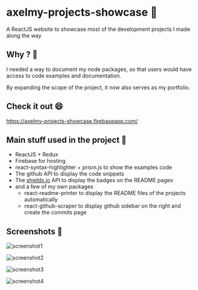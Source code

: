 # axelmy-projects-showcase 👋

A ReactJS website to showcase most of the development projects I made along the way


## Why ? 🤔

I needed a way to document my node packages, so that users would have access to code examples and documentation.

By expanding the scope of the project, it now also serves as my portfolio.


## Check it out 😄
https://axelmy-projects-showcase.firebaseapp.com/


## Main stuff used in the project 🔨

- ReactJS + Redux
- Firebase for hosting
- react-syntax-highlighter + prism.js to show the examples code
- The github API to display the code snippets
- The [shields.io](https://shields.io) API to display the badges on the README pages
- and a few of my own packages
    - react-readme-printer to display the README files of the projects automatically
    - react-github-scraper to display github sidebar on the right and create the commits page
    


## Screenshots 👀
![screenshot1](https://i.imgur.com/F8dFfvk.png)

![screenshot2](https://i.imgur.com/TYWNRLR.png)

![screenshot3](https://i.imgur.com/rWi5z58.png)

![screenshot4](https://i.imgur.com/I9oO0lh.png)
